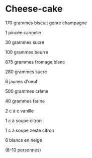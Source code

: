# Cheese-cake

170 grammes biscuit genre champagne

1 pincée cannelle

30 grammes sucre

100 grammes beurre

675 grammes fromage blanc

280 grammes sucre

6 jaunes d'oeuf

500 grammes crème

40 grammes farine

2 c à c vanille

1 c à soupe citron

1 c à soupe zeste citron

6 blancs en neige

\(8-10 personnes\)


